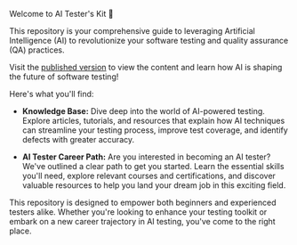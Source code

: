 Welcome to AI Tester's Kit 👋

This repository is your comprehensive guide to leveraging Artificial Intelligence (AI) to revolutionize your software testing and quality assurance (QA) practices. 

Visit the [published version](https://aitesterkit.netlify.app/) to view the content and learn how AI is shaping the future of software testing!

Here's what you'll find:

* **Knowledge Base:** Dive deep into the world of AI-powered testing. Explore articles, tutorials, and resources that explain how AI techniques can streamline your testing process, improve test coverage, and identify defects with greater accuracy. 

* **AI Tester Career Path:**  Are you interested in becoming an AI tester? We've outlined a clear path to get you started. Learn the essential skills you'll need, explore relevant courses and certifications, and discover valuable resources to help you land your dream job in this exciting field.

This repository is designed to empower both beginners and experienced testers alike. Whether you're looking to enhance your testing toolkit or embark on a new career trajectory in AI testing, you've come to the right place.


